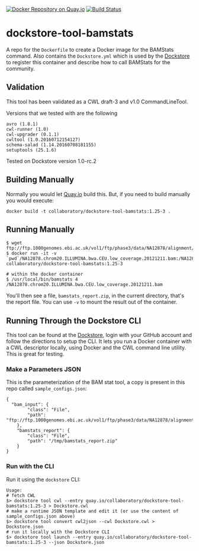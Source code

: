 [![Docker Repository on Quay.io](https://quay.io/repository/collaboratory/dockstore-tool-bamstats/status "Docker Repository on Quay.io")](https://quay.io/repository/collaboratory/dockstore-tool-bamstats)
[![Build Status](https://travis-ci.org/CancerCollaboratory/dockstore-tool-bamstats.svg)](https://travis-ci.org/CancerCollaboratory/dockstore-tool-bamstats)

# dockstore-tool-bamstats

A repo for the `Dockerfile` to create a Docker image for the BAMStats command. Also contains the
`Dockstore.yml` which is used by the [Dockstore](https://www.dockstore.org) to register
this container and describe how to call BAMStats for the community.

## Validation 

This tool has been validated as a CWL draft-3 and v1.0 CommandLineTool. 

Versions that we tested with are the following 
```
avro (1.8.1)
cwl-runner (1.0)
cwl-upgrader (0.1.1)
cwltool (1.0.20160712154127)
schema-salad (1.14.20160708181155)
setuptools (25.1.6)
```
Tested on Dockstore version 1.0-rc.2

## Building Manually

Normally you would let [Quay.io](http://quay.io) build this.  But, if you need to build
manually you would execute:

    docker build -t collaboratory/dockstore-tool-bamstats:1.25-3 .

## Running Manually

```
$ wget ftp://ftp.1000genomes.ebi.ac.uk/vol1/ftp/phase3/data/NA12878/alignment/NA12878.chrom20.ILLUMINA.bwa.CEU.low_coverage.20121211.bam
$ docker run -it -v `pwd`/NA12878.chrom20.ILLUMINA.bwa.CEU.low_coverage.20121211.bam:/NA12878.chrom20.ILLUMINA.bwa.CEU.low_coverage.20121211.bam collaboratory/dockstore-tool-bamstats:1.25-3

# within the docker container
$ /usr/local/bin/bamstats 4 /NA12878.chrom20.ILLUMINA.bwa.CEU.low_coverage.20121211.bam
```
You'll then see a file, `bamstats_report.zip`, in the current directory, that's the report file. You can use `-v` to mount the result out of the container.

## Running Through the Dockstore CLI

This tool can be found at the [Dockstore](https://dockstore.org), login with your GitHub account and follow the 
directions to setup the CLI.  It lets you run a Docker container with a CWL descriptor locally, using Docker and the CWL command line utility.  This is great for testing.

### Make a Parameters JSON

This is the parameterization of the BAM stat tool, a copy is present in this repo called `sample_configs.json`:

```
{
  "bam_input": {
        "class": "File",
        "path": "ftp://ftp.1000genomes.ebi.ac.uk/vol1/ftp/phase3/data/NA12878/alignment/NA12878.chrom20.ILLUMINA.bwa.CEU.low_coverage.20121211.bam"
    },
    "bamstats_report": {
        "class": "File",
        "path": "/tmp/bamstats_report.zip"
    }
}
```

### Run with the CLI

Run it using the `dockstore` CLI:

```
Usage:
# fetch CWL
$> dockstore tool cwl --entry quay.io/collaboratory/dockstore-tool-bamstats:1.25-3 > Dockstore.cwl
# make a runtime JSON template and edit it (or use the content of sample_configs.json above)
$> dockstore tool convert cwl2json --cwl Dockstore.cwl > Dockstore.json
# run it locally with the Dockstore CLI
$> dockstore tool launch --entry quay.io/collaboratory/dockstore-tool-bamstats:1.25-3 --json Dockstore.json
```


